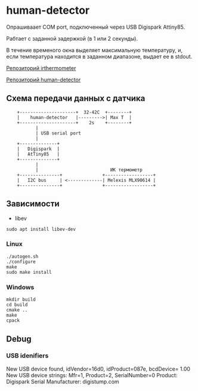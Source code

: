 # human-detector

Опрашиваает COM port, подключенный через USB Digispark Attiny85.

Рабтает с заданной задержкой (в 1 или 2 секунды). 

В течение временого окна выделяет максимальную температуру, и, если
температура находится в заданном диапазоне, выдает ее в stdout.

[Репозиторий irthermometer](https://gitlab.com/commandus/irthermometer.git)

[Репозиторий human-detector](https://gitlab.com/commandus/humandetector.git)

## Схема передачи данных с датчика

```
    +---------------------+  32-42C  +--------+ 
    |    human-detector   |--------->| Max T  |
    +---------------------+    2s    +--------+
           | 
           | USB serial port
           |
    +--------------+
    |   Digispark  |
    |   AtTiny85   |
    +--------------+
           |
           |                           ИК термометр
    +---------------+               +------------------+
    |   I2C bus     | <-------------| Melexis MLX90614 | 
    +---------------+               +------------------+
```

## Зависимости

- libev

```
sudo apt install libev-dev
```

### Linux

```
./autogen.sh 
./configure
make
sudo make install
```

### Windows

```
mkdir build
cd build
cmake ..
make
cpack
```

## Debug

### USB idenifiers

New USB device found, idVendor=16d0, idProduct=087e, bcdDevice= 1.00
New USB device strings: Mfr=1, Product=2, SerialNumber=0
Product: Digispark Serial
Manufacturer: digistump.com
